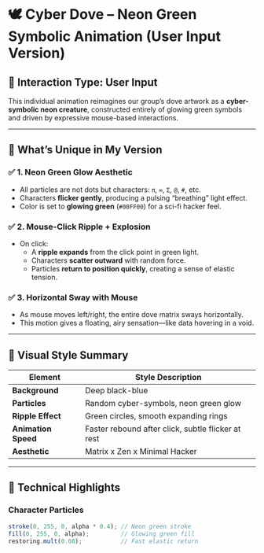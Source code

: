 # 🕊️ Cyber Dove – Neon Green Symbolic Animation (User Input Version)

## 🔧 Interaction Type: User Input

This individual animation reimagines our group’s dove artwork as a **cyber-symbolic neon creature**, constructed entirely of glowing green symbols and driven by expressive mouse-based interactions.

---

## 🌟 What’s Unique in My Version

### ✅ 1. **Neon Green Glow Aesthetic**
- All particles are not dots but characters: `π`, `∞`, `Σ`, `@`, `#`, etc.
- Characters **flicker gently**, producing a pulsing “breathing” light effect.
- Color is set to **glowing green** (`#00FF00`) for a sci-fi hacker feel.

### ✅ 2. **Mouse-Click Ripple + Explosion**
- On click:
  - A **ripple expands** from the click point in green light.
  - Characters **scatter outward** with random force.
  - Particles **return to position quickly**, creating a sense of elastic tension.

### ✅ 3. **Horizontal Sway with Mouse**
- As mouse moves left/right, the entire dove matrix sways horizontally.
- This motion gives a floating, airy sensation—like data hovering in a void.

---

## 🎨 Visual Style Summary

| Element             | Style Description                                      |
|---------------------|--------------------------------------------------------|
| **Background**      | Deep black-blue                                        |
| **Particles**       | Random cyber-symbols, neon green glow                  |
| **Ripple Effect**   | Green circles, smooth expanding rings                  |
| **Animation Speed** | Faster rebound after click, subtle flicker at rest     |
| **Aesthetic**       | Matrix x Zen x Minimal Hacker                          |

---

## 📐 Technical Highlights

### Character Particles

```js
stroke(0, 255, 0, alpha * 0.4); // Neon green stroke
fill(0, 255, 0, alpha);         // Glowing green fill
restoring.mult(0.08);           // Fast elastic return

